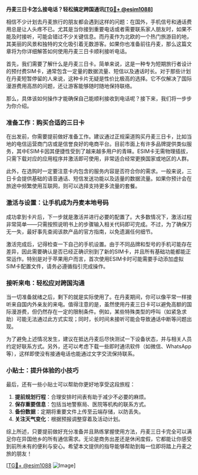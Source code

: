 **丹麦三日卡怎么接电话？轻松搞定跨国通讯[[TG💪+ @esim1088](https://t.me/s/esim1088)]**

相信不少计划去丹麦旅行的朋友都会遇到这样的问题：在国外，手机信号和通话费用总是让人头疼不已。尤其是当你接到重要电话或者需要联系家人朋友时，如果不能及时接听，可能会错过不少关键信息。而丹麦作为北欧的一个热门旅游目的地，其美丽的风景和独特的文化吸引着无数游客。如果你也准备前往丹麦，那么这篇文章将为你详细解答如何使用丹麦三日卡顺利接听电话。

首先，我们需要了解什么是丹麦三日卡。简单来说，这是一种专为短期旅行者设计的预付费SIM卡，通常包含一定量的数据流量、短信以及通话时长。对于那些计划在丹麦短暂停留的人来说，这种卡片无疑是性价比极高的选择。它不仅解决了国际漫游费用高昂的问题，还让游客能够随时随地保持联络。

那么，具体该如何操作才能确保自己能顺利接收到电话呢？接下来，我们将一步步为你介绍。

### 准备工作：购买合适的三日卡

在出发前，你需要提前做好准备工作。建议通过正规渠道购买丹麦三日卡，比如当地的电信运营商门店或是信誉良好的电商平台。目前市面上有许多品牌提供类似服务，其中ESIM卡因其便捷性受到了越来越多用户的青睐。ESIM卡无需物理插拔，只需下载对应的应用程序并激活即可使用，非常适合经常更换国家或地区的人群。

此外，在选购时一定要注意卡内包含的服务内容是否符合你的需求。一般来说，三日卡会提供基础的语音通话、短信发送功能以及适量的数据流量。如果你预计会在旅途中频繁使用互联网，则可以选择支持更多流量的套餐。

### 激活与设置：让手机成为丹麦本地号码

成功拿到卡片后，下一步就是激活并进行必要的配置了。大多数情况下，激活过程非常简单——只需按照说明书上的步骤输入相关代码即可完成。不过，为了确保万无一失，最好事先查阅该款产品的官方指南，以免遗漏任何细节。

激活完成后，记得检查一下自己的手机设置。由于不同品牌和型号的手机可能存在差异，因此需要确认是否已经正确识别到了新的SIM卡，并且所有基础功能都能正常运作。特别是对于苹果用户而言，首次使用ESIM卡时可能需要手动添加虚拟SIM卡配置文件，请务必遵循指引完成操作。

### 接听来电：轻松应对跨国沟通

当一切准备就绪之后，剩下的就是实际使用了。在丹麦期间，你可以像平常一样接听来自国内外亲友的来电。值得注意的是，虽然使用丹麦三日卡可以避免高额的国际漫游费，但仍然存在一定的限制条件。例如，某些特殊类型的呼叫（如紧急求助）可能无法通过此方式实现；同时，长时间未接听可能会导致通话中断等问题出现。

为了避免上述情况发生，建议在抵达丹麦后尽快测试一下设备状态，并与相关人员约定好联系方式。另外，还可以考虑下载一些即时通讯软件（如微信、WhatsApp等），这样即使没有接通电话也能通过文字交流保持联系。

### 小贴士：提升体验的小技巧

最后，还有一些小贴士可以帮助你更好地享受这段旅程：

1. **提前规划行程**：合理安排时间表有助于减少不必要的麻烦。
2. **保存重要信息**：包括当地警察局、医院等机构的联系方式。
3. **备份数据**：定期将重要文件上传至云端存储，以防丢失。
4. **关注天气变化**：根据预报调整穿着及活动计划。

综上所述，只要提前做好充分准备并且熟练掌握使用方法，丹麦三日卡完全可以满足你在异国他乡的所有通信需求。无论是商务出差还是休闲度假，它都能让你感受到前所未有的便利与安心。希望本文提供的指导能够帮助到每一位即将踏上丹麦之旅的朋友！

[[TG💪+ @esim1088](https://t.me/s/esim1088) ![Image](https://i.postimg.cc/4NQfJmqS/Snipaste-2025-05-13-00-14-12.png)]